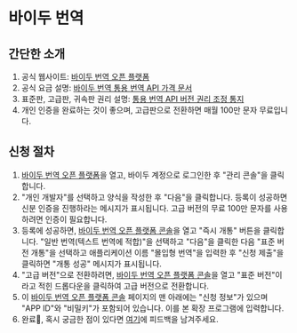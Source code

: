 # 바이두 번역

## 간단한 소개

1. 공식 웹사이트: [바이두 번역 오픈 플랫폼](https://fanyi-api.baidu.com/)
2. 공식 요금 설명: [바이두 번역 통용 번역 API 가격 문서](https://fanyi-api.baidu.com/product/112)
3. 표준판, 고급판, 귀속판 권리 설명: [통용 번역 API 버전 권리 조정 통지](https://fanyi-api.baidu.com/doc/8)
4. 개인 인증을 완료하는 것이 좋으며, 고급판으로 전환하면 매월 100만 문자 무료입니다.

## 신청 절차

1. [바이두 번역 오픈 플랫폼](https://fanyi-api.baidu.com/)을 열고, 바이두 계정으로 로그인한 후 "관리 콘솔"을 클릭합니다.
2. "개인 개발자"를 선택하고 양식을 작성한 후 "다음"을 클릭합니다. 등록이 성공하면 신분 인증을 진행하라는 메시지가 표시됩니다. 고급 버전의 무료 100만 문자를 사용하려면 인증이 필요합니다.
3. 등록에 성공하면, [바이두 번역 오픈 플랫폼 콘솔](https://fanyi-api.baidu.com/api/trans/product/desktop)을 열고 "즉시 개통" 버튼을 클릭합니다. "일반 번역(텍스트 번역에 적합)"을 선택하고 "다음"을 클릭한 다음 "표준 버전 개통"을 선택하고 애플리케이션 이름 "몰입형 번역"을 입력한 후 "신청 제출"을 클릭하면 "개통 성공" 메시지가 표시됩니다.
4. "고급 버전"으로 전환하려면, [바이두 번역 오픈 플랫폼 콘솔](https://fanyi-api.baidu.com/api/trans/product/desktop)을 열고 "표준 버전"이라고 적힌 드롭다운을 클릭하여 고급 버전으로 전환합니다.
5. 이 [바이두 번역 오픈 플랫폼 콘솔](https://fanyi-api.baidu.com/api/trans/product/desktop) 페이지의 맨 아래에는 "신청 정보"가 있으며 "APP ID"와 "비밀키"가 포함되어 있습니다. 이를 본 확장 프로그램에 입력합니다.
6. 완료🎉, 혹시 궁금한 점이 있다면 [여기](https://github.com/immersive-translate/immersive-translate/issues/137)에 피드백을 남겨주세요.
